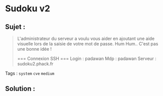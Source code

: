 # Sudoku v2

## Sujet :

> L'administrateur du serveur a voulu vous aider en ajoutant une aide visuelle lors de la saisie de votre mot de passe.
> Hum Hum.. C'est pas une bonne idée !
>
> === Connexion SSH ===
> Login : padawan
> Mdp : padawan
> Serveur : sudoku2.phack.fr

Tags : `system` `cve` `medium`

## Solution :
